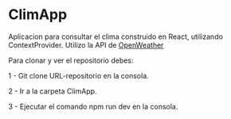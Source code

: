 # ClimApp

Aplicacion para consultar el clima construido en React, utilizando ContextProvider. Utilizo la API de <a href="https://openweathermap.org/api" target="blank">OpenWeather</a>

Para clonar y ver el repositorio debes:

1 - Git clone URL-repositorio en la consola.

2 - Ir a la carpeta ClimApp.

3 - Ejecutar el comando npm run dev en la consola.

